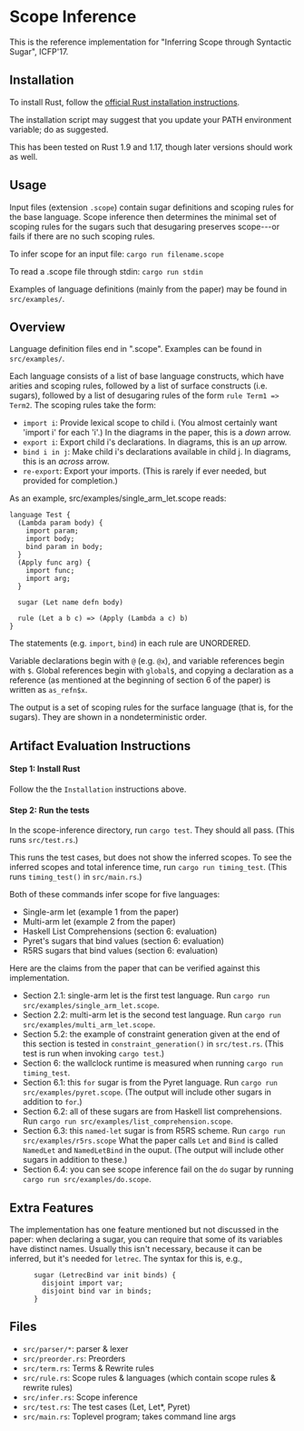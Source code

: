 # Scope Inference

This is the reference implementation for "Inferring Scope through Syntactic Sugar", ICFP'17.

## Installation

To install Rust, follow the
[official Rust installation instructions](https://www.rust-lang.org/en-US/install.html).

The installation script may suggest that you update your PATH
environment variable; do as suggested.

This has been tested on Rust 1.9 and 1.17, though later versions
should work as well.

## Usage

Input files (extension `.scope`) contain sugar definitions and
scoping rules for the base language. Scope inference then determines the
minimal set of scoping rules for the sugars such that desugaring
preserves scope---or fails if there are no such scoping rules.

To infer scope for an input file:
```cargo run filename.scope```

To read a .scope file through stdin:
```cargo run stdin```

Examples of language definitions (mainly from the paper) may be
found in `src/examples/`.

## Overview

Language definition files end in ".scope". Examples can be found in `src/examples/`.

Each language consists of a list of base language constructs,
which have arities and scoping rules,
followed by a list of surface constructs (i.e. sugars),
followed by a list of desugaring rules of the form `rule Term1 => Term2`.
The scoping rules take the form:

- `import i`: Provide lexical scope to child i.
              (You almost certainly want 'import i' for each 'i'.)
              In the diagrams in the paper, this is a *down* arrow.
- `export i`: Export child i's declarations.
              In diagrams, this is an *up* arrow.
- `bind i in j`: Make child i's declarations available in child j.
              In diagrams, this is an *across* arrow.
- `re-export`: Export your imports.
               (This is rarely if ever needed, but provided for completion.)

As an example, src/examples/single_arm_let.scope reads:

```text
language Test {
  (Lambda param body) {
    import param;
    import body;
    bind param in body;
  }
  (Apply func arg) {
    import func;
    import arg;
  }
  
  sugar (Let name defn body)
  
  rule (Let a b c) => (Apply (Lambda a c) b)
}
```

The statements (e.g. `import`, `bind`) in each rule are UNORDERED.

Variable declarations begin with `@` (e.g. `@x`), and variable
references begin with `$`. Global references begin with `global$`,
and copying a declaration as a reference (as mentioned at the
beginning of section 6 of the paper) is written as `as_refn$x`.

The output is a set of scoping rules for the surface language
(that is, for the sugars). They are shown in a nondeterministic
order.

## Artifact Evaluation Instructions

#### Step 1: Install Rust

Follow the the `Installation` instructions above.

#### Step 2: Run the tests

In the scope-inference directory, run `cargo test`.
They should all pass.
(This runs `src/test.rs`.)

This runs the test cases, but does not show the inferred scopes.
To see the inferred scopes and total inference time,
run `cargo run timing_test`. (This runs `timing_test()` in `src/main.rs`.)

Both of these commands infer scope for five languages:

- Single-arm let (example 1 from the paper)
- Multi-arm let (example 2 from the paper)
- Haskell List Comprehensions (section 6: evaluation)
- Pyret's sugars that bind values (section 6: evaluation)
- R5RS sugars that bind values (section 6: evaluation)

Here are the claims from the paper that can be verified against
this implementation.

- Section 2.1: single-arm let is the first test language.
  Run `cargo run src/examples/single_arm_let.scope`.
- Section 2.2: multi-arm let is the second test language.
  Run `cargo run src/examples/multi_arm_let.scope`.
- Section 5.2: the example of constraint generation given at the
end of this section is tested in `constraint_generation()` in `src/test.rs`.
(This test is run when invoking `cargo test`.)
- Section 6: the wallclock runtime is measured when running
`cargo run timing_test`.
- Section 6.1: this `for` sugar is from the Pyret language.
  Run `cargo run src/examples/pyret.scope`.
  (The output will include other sugars in addition to `for`.)
- Section 6.2: all of these sugars are from Haskell list
comprehensions.
  Run `cargo run src/examples/list_comprehension.scope`.
- Section 6.3: this `named-let` sugar is from R5RS scheme.
  Run `cargo run src/examples/r5rs.scope`
  What the paper calls `Let` and `Bind` is called `NamedLet` and
  `NamedLetBind` in the ouput.
  (The output will include other sugars in addition to these.)
- Section 6.4: you can see scope inference fail on the `do` sugar
by running `cargo run src/examples/do.scope`.

## Extra Features

The implementation has one feature mentioned but not discussed in the paper: when
declaring a sugar, you can require that some of its variables have distinct names.
Usually this isn't necessary, because it can be inferred,
but it's needed for `letrec`. The syntax for this is, e.g.,
```text
      sugar (LetrecBind var init binds) {
        disjoint import var;
        disjoint bind var in binds;
      }
```

## Files

 - `src/parser/*`:       parser & lexer
 - `src/preorder.rs`:    Preorders
 - `src/term.rs`:        Terms & Rewrite rules
 - `src/rule.rs`:        Scope rules & languages (which contain scope rules & rewrite rules)
 - `src/infer.rs`:       Scope inference
 - `src/test.rs`:        The test cases (Let, Let*, Pyret)
 - `src/main.rs`:        Toplevel program; takes command line args

